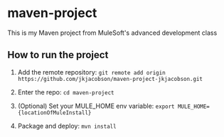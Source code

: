 # maven-project

This is my Maven project from MuleSoft's advanced development class

## How to run the project

1. Add the remote repository: `git remote add origin https://github.com/jkjacobson/maven-project-jkjacobson.git`

1. Enter the repo: `cd maven-project`

1. (Optional) Set your MULE_HOME env variable: `export MULE_HOME={locationOfMuleInstall}`

1. Package and deploy: `mvn install`

